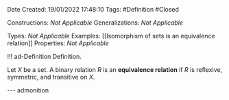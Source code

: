 <br />
<br />

Date Created: 19/01/2022 17:48:10
Tags: #Definition #Closed 

Constructions: _Not Applicable_
Generalizations: _Not Applicable_

Types: _Not Applicable_
Examples: [[Isomorphism of sets is an equivalence relation]]
Properties: _Not Applicable_

!!! ad-Definition Definition.

Let $X$ be a set. A binary relation $R$ is an **equivalence relation** if $R$ is reflexive, symmetric, and transitive on $X$.

--- admonition

